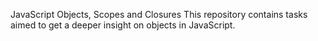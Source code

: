 JavaScript Objects, Scopes and Closures
This repository contains tasks aimed to get a deeper insight on objects in JavaScript.